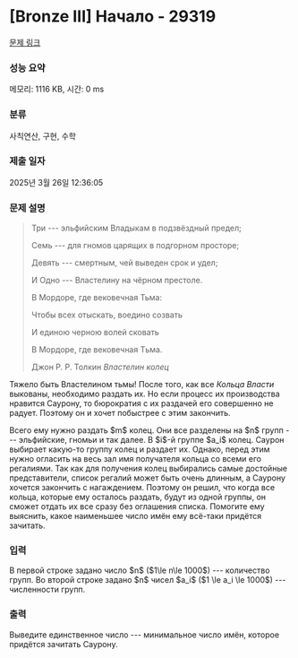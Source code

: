 # [Bronze III] Начало - 29319 

[문제 링크](https://www.acmicpc.net/problem/29319) 

### 성능 요약

메모리: 1116 KB, 시간: 0 ms

### 분류

사칙연산, 구현, 수학

### 제출 일자

2025년 3월 26일 12:36:05

### 문제 설명

<blockquote>
<p>Три --- эльфийским Владыкам в подзвёздный предел;</p>

<p>Семь --- для гномов царящих в подгорном просторе;</p>

<p>Девять --- смертным, чей выведен срок и удел;</p>

<p>И Одно --- Властелину на чёрном престоле.</p>

<p>В Мордоре, где вековечная Тьма:</p>

<p>Чтобы всех отыскать, воедино созвать</p>

<p>И единою черною волей сковать</p>

<p>В Мордоре, где вековечная Tьма.</p>

<p>Джон Р. Р. Толкин <em>Властелин колец</em></p>
</blockquote>

<p>Тяжело быть Властелином тьмы! После того, как все <em>Кольца Власти</em> выкованы, необходимо раздать их. Но если процесс их производства нравится Саурону, то бюрократия с их раздачей его совершенно не радует. Поэтому он и хочет побыстрее с этим закончить. </p>

<p>Всего ему нужно раздать $m$ колец. Они все разделены на $n$ групп --- эльфийские, гномьи и так далее. В $i$-й группе $a_i$ колец. Саурон выбирает какую-то группу колец и раздает их. Однако, перед этим нужно огласить на весь зал имя получателя кольца со всеми его регалиями. Так как для получения колец выбирались самые достойные представители, список регалий может быть очень длинным, а Саурону хочется закончить с нагаждением. Поэтому он решил, что когда все кольца, которые ему осталось раздать, будут из одной группы, он сможет отдать их все сразу без оглашения списка. Помогите ему выяснить, какое наименьшее число имён ему всё-таки придётся зачитать.</p>

### 입력 

 <p>В первой строке задано число $n$ ($1\le n\le 1000$) --- количество групп. Во второй строке задано $n$ чисел $a_i$ ($1 \le a_i \le 1000$) --- численности групп.</p>

### 출력 

 <p>Выведите единственное число --- минимальное число имён, которое придётся зачитать Саурону.</p>

